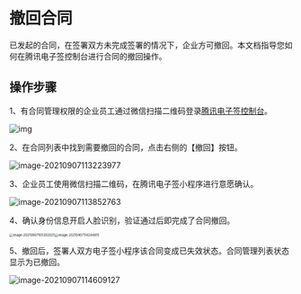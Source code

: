 # 撤回合同

已发起的合同，在签署双方未完成签署的情况下，企业方可撤回。本文档指导您如何在腾讯电子签控制台进行合同的撤回操作。

## 操作步骤

1、有合同管理权限的企业员工通过微信扫描二维码登录[腾讯电子签控制台](https://ess.tencent.com/)。

![img](https://main.qcloudimg.com/raw/76e8f4a498372d70edb95505262dee21.png)

2、在合同列表中找到需要撤回的合同，点击右侧的【撤回】按钮。

![image-20210907113223977](https://main.qcloudimg.com/raw/db401c94928d2dda62f1aee7e4ec9dac.png)

3、企业员工使用微信扫描二维码，在腾讯电子签小程序进行意愿确认。

![image-20210907113852763](https://main.qcloudimg.com/raw/0e7e7de3c21637871aa2078e5bd255ea.png)

4、确认身份信息开启人脸识别，验证通过后即完成了合同撤回。

<img src="https://main.qcloudimg.com/raw/d3e552286450ec308804713c4b089216.png" alt="image-20210907105302025" style="zoom:40%;" /><img src="https://main.qcloudimg.com/raw/353c788e0a7824394b1950af06ec43a1.png" alt="image-20210907114244815" style="zoom:40%;" />



5、撤回后，签署人双方电子签小程序该合同变成已失效状态。合同管理列表状态显示为已撤回。

![image-20210907114609127](https://main.qcloudimg.com/raw/99bb4f656fad9c3b35ef80a92619444f.png)
